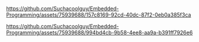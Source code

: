 

https://github.com/Suchacoolguy/Embedded-Programming/assets/75939688/157c8169-92cd-40dc-87f2-0eb0a385f3ca



https://github.com/Suchacoolguy/Embedded-Programming/assets/75939688/994bd4cb-9b58-4ee8-aa9a-b391ff7926e6

